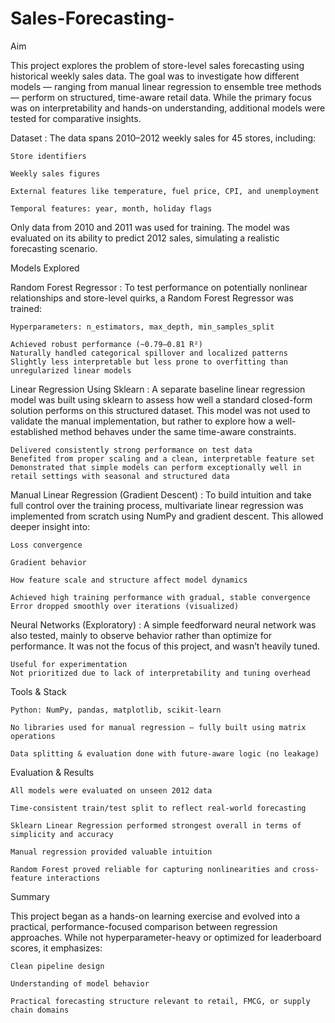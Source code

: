 # Sales-Forecasting-

Aim

This project explores the problem of store-level sales forecasting using historical weekly sales data. The goal was to investigate how different models — ranging from manual linear regression to ensemble tree methods — perform on structured, time-aware retail data. While the primary focus was on interpretability and hands-on understanding, additional models were tested for comparative insights.

Dataset :
The data spans 2010–2012 weekly sales for 45 stores, including:

    Store identifiers

    Weekly sales figures

    External features like temperature, fuel price, CPI, and unemployment

    Temporal features: year, month, holiday flags

Only data from 2010 and 2011 was used for training. The model was evaluated on its ability to predict 2012 sales, simulating a realistic forecasting scenario.

Models Explored

Random Forest Regressor :
To test performance on potentially nonlinear relationships and store-level quirks, a Random Forest Regressor was trained:

    Hyperparameters: n_estimators, max_depth, min_samples_split

    Achieved robust performance (~0.79–0.81 R²)
    Naturally handled categorical spillover and localized patterns
    Slightly less interpretable but less prone to overfitting than unregularized linear models

Linear Regression Using Sklearn :
A separate baseline linear regression model was built using sklearn to assess how well a standard closed-form solution performs on this structured dataset. This model was not used to validate the manual implementation, but rather to explore how a well-established method behaves under the same time-aware constraints.

    Delivered consistently strong performance on test data
    Benefited from proper scaling and a clean, interpretable feature set
    Demonstrated that simple models can perform exceptionally well in retail settings with seasonal and structured data

Manual Linear Regression (Gradient Descent) :
To build intuition and take full control over the training process, multivariate linear regression was implemented from scratch using NumPy and gradient descent. This allowed deeper insight into:

    Loss convergence

    Gradient behavior

    How feature scale and structure affect model dynamics

    Achieved high training performance with gradual, stable convergence
    Error dropped smoothly over iterations (visualized)


Neural Networks (Exploratory) :
A simple feedforward neural network was also tested, mainly to observe behavior rather than optimize for performance. It was not the focus of this project, and wasn’t heavily tuned.

    Useful for experimentation
    Not prioritized due to lack of interpretability and tuning overhead

 Tools & Stack

    Python: NumPy, pandas, matplotlib, scikit-learn

    No libraries used for manual regression — fully built using matrix operations

    Data splitting & evaluation done with future-aware logic (no leakage)

 Evaluation & Results

    All models were evaluated on unseen 2012 data

    Time-consistent train/test split to reflect real-world forecasting

    Sklearn Linear Regression performed strongest overall in terms of simplicity and accuracy

    Manual regression provided valuable intuition

    Random Forest proved reliable for capturing nonlinearities and cross-feature interactions

Summary

This project began as a hands-on learning exercise and evolved into a practical, performance-focused comparison between regression approaches. While not hyperparameter-heavy or optimized for leaderboard scores, it emphasizes:

    Clean pipeline design

    Understanding of model behavior

    Practical forecasting structure relevant to retail, FMCG, or supply chain domains
